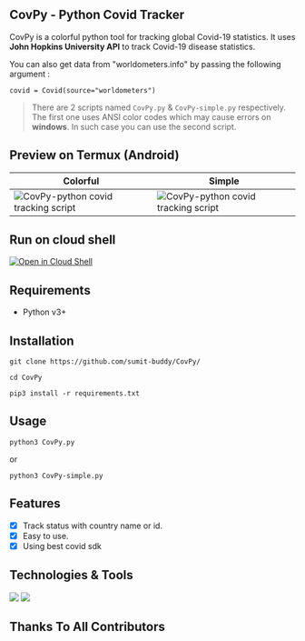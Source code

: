 ## CovPy - Python Covid Tracker
CovPy is a colorful python tool for tracking global Covid-19 statistics.
It uses **John Hopkins University API** to track Covid-19 disease statistics.

You can also get data from "worldometers.info" by passing the following argument :
```
covid = Covid(source="worldometers")
```

> There are 2 scripts named `CovPy.py` & `CovPy-simple.py` respectively. The first one uses ANSI color codes which may cause errors on **windows**. In such case you can use the second script.

## Preview on Termux (Android)

| Colorful | Simple |
|---| --- |
| ![CovPy-python covid tracking script](https://raw.githubusercontent.com/sumit-buddy/CovPy/main/img/CovPy-colorful.jpg) | ![CovPy-python covid tracking script](https://raw.githubusercontent.com/sumit-buddy/CovPy/main/img/CovPy-simple.jpg) |

## Run on cloud shell
[![Open in Cloud Shell](https://gstatic.com/cloudssh/images/open-btn.svg)](https://ssh.cloud.google.com/cloudshell/editor?cloudshell_git_repo=https%3A%2F%2Fgithub.com%2FSumit-buddy%2FCovPy)

## Requirements
- Python v3+<br>

## Installation
```
git clone https://github.com/sumit-buddy/CovPy/

cd CovPy

pip3 install -r requirements.txt
```

## Usage
```
python3 CovPy.py
```
or
```
python3 CovPy-simple.py
```

## Features
- [x] Track status with country name or id.
- [x] Easy to use.
- [x] Using best covid sdk

## Technologies & Tools
![](https://img.shields.io/badge/OS-Linux-informational?style=flat&logo=linux&logoColor=white&color=2bbc8a)
![](https://img.shields.io/badge/Code-Python-informational?style=flat&logo=python&logoColor=white&color=2bbc8a)

## Thanks To All Contributors
